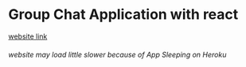 # Group Chat Application with react

[website link](https://group-chat-app2.herokuapp.com/) 
###### website may load little slower because of App Sleeping on Heroku
